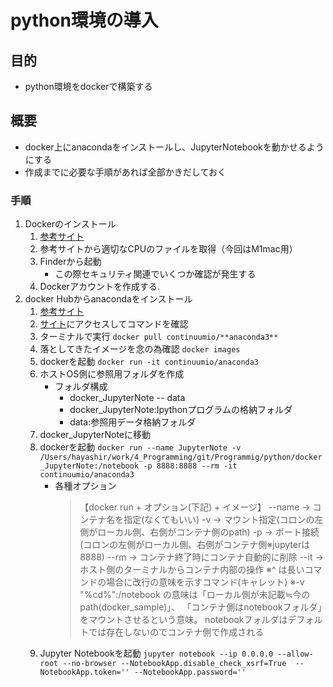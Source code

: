 # python環境の導入

## 目的

- python環境をdockerで構築する

## 概要

- docker上にanacondaをインストールし、JupyterNotebookを動かせるようにする
- 作成までに必要な手順があれば全部かきだしておく

### 手順

1. Dockerのインストール
   1. [参考サイト](https://sukkiri.jp/technologies/virtualizers/docker/docker-mac_install.html)
   2. 参考サイトから適切なCPUのファイルを取得（今回はM1mac用）
   3. Finderから起動
       - この際セキュリティ関連でいくつか確認が発生する
   4. Dockerアカウントを作成する.
2. docker Hubからanacondaをインストール
   1. [参考サイト](https://qiita.com/ku_a_i/items/8c7d91f6e13a5091f51c)
   2. [サイト](https://hub.docker.com/r/continuumio/anaconda3)にアクセスしてコマンドを確認
   3. ターミナルで実行
      `docker pull continuumio/**anaconda3**`
   4. 落としてきたイメージを念の為確認
      `docker images`
   5. dockerを起動
      `docker run -it continuumio/anaconda3`
   6. ホストOS側に参照用フォルダを作成
      - フォルダ構成
        - docker_JupyterNote -- data
        - docker_JupyterNote:Ipythonプログラムの格納フォルダ
        - data:参照用データ格納フォルダ
   7. docker_JupyterNoteに移動
   8. dockerを起動
      `docker run --name JupyterNote -v /Users/hayashir/work/4_Programming/git/Programmig/python/docker_JupyterNote:/notebook -p 8888:8888 --rm -it continuumio/anaconda3`
      - 各種オプション
          >  【docker run + オプション(下記) + イメージ】
          >  --name → コンテナ名を指定(なくてもいい)
          >  -v → マウント指定(コロンの左側がローカル側、右側がコンテナ側のpath)
          >  -p → ポート接続(コロンの左側がローカル側、右側がコンテナ側※jupyterは8888)
          >  --rm → コンテナ終了時にコンテナ自動的に削除
          >  --it → ホスト側のターミナルからコンテナ内部の操作
          >  ※^ は長いコマンドの場合に改行の意味を示すコマンド(キャレット)
          >  ※-v "%cd%":/notebook の意味は「ローカル側が未記載≒今のpath(docker_sample)」、
          >  「コンテナ側はnotebookフォルダ」をマウントさせるという意味。
          >  notebookフォルダはデフォルトでは存在しないのでコンテナ側で作成される
   9. Jupyter Notebookを起動
        `jupyter notebook --ip 0.0.0.0 --allow-root --no-browser --NotebookApp.disable_check_xsrf=True  --NotebookApp.token='' --NotebookApp.password=''`

